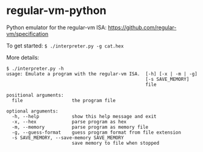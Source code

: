 # regular-vm-python
Python emulator for the regular-vm ISA: https://github.com/regular-vm/specification

To get started: `$ ./interpreter.py -g cat.hex`

More details: 
```
$ ./interpreter.py -h
usage: Emulate a program with the regular-vm ISA.  [-h] [-x | -m | -g]
                                                   [-s SAVE_MEMORY]
                                                   file

positional arguments:
  file                  the program file

optional arguments:
  -h, --help            show this help message and exit
  -x, --hex             parse program as hex
  -m, --memory          parse program as memory file
  -g, --guess-format    guess program format from file extension
  -s SAVE_MEMORY, --save-memory SAVE_MEMORY
                        save memory to file when stopped
```
